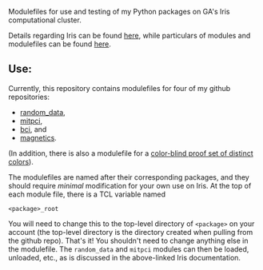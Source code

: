 Modulefiles for use and testing of my Python packages
on GA's Iris computational cluster.

Details regarding Iris can be found
[here](https://diii-d.gat.com/diii-d/Iris), while
particulars of modules and modulefiles can be found
[here](https://diii-d.gat.com/diii-d/Iris#Environment_modules).

Use:
----
Currently, this repository contains modulefiles for
four of my github repositories:

* [random_data](https://github.com/emd/random_data),
* [mitpci](https://github.com/emd/mitpci),
* [bci](https://github.com/emd/bci), and
* [magnetics](https://github.com/emd/magnetics).

(In addition, there is also a modulefile for a
[color-blind proof set of distinct colors](https://personal.sron.nl/~pault/)).

The modulefiles are named after their corresponding packages, and
they should require *minimal* modification for your own use on Iris.
At the top of each module file, there is a TCL variable named

    <package>_root

You will need to change this to the top-level directory of
`<package>` on your account (the top-level directory is the
directory created when pulling from the github repo).
That's it! You shouldn't need to change anything else in
the modulefile. The `random_data` and `mitpci` modules can
then be loaded, unloaded, etc., as is discussed in the
above-linked Iris documentation.

